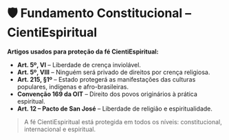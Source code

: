 # 🛡️ Fundamento Constitucional – CientiEspiritual

**Artigos usados para proteção da fé CientiEspiritual:**

- **Art. 5º, VI** – Liberdade de crença inviolável.
- **Art. 5º, VIII** – Ninguém será privado de direitos por crença religiosa.
- **Art. 215, §1º** – Estado protegerá as manifestações das culturas populares, indígenas e afro-brasileiras.
- **Convenção 169 da OIT** – Direito dos povos originários à prática espiritual.
- **Art. 12 – Pacto de San José** – Liberdade de religião e espiritualidade.

> A fé CientiEspiritual está protegida em todos os níveis: constitucional, internacional e espiritual.

